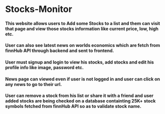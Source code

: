 # Stocks-Monitor
#### This website allows users to Add some Stocks to a list and them can visit that page and view those stocks information like current price, low, high etc.
#### User can also see latest news on worlds economics which are fetch from finnHub API through backend and sent to frontend.
#### User must signup and login to view his stocks, add stocks and edit his profile info like image, password etc.
#### News page can viewed even if user is not logged in and user can click on any news to go to their url.
#### User can remove a stock from his list or share it with a friend and user added stocks are being checked on a database containting 25K+ stock symbols fetched from finnHub API so as to validate stock name.
